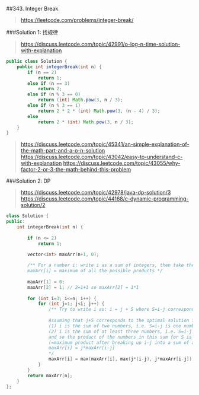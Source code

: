 ##343. Integer Break
> https://leetcode.com/problems/integer-break/

###Solution 1: 找规律
> https://discuss.leetcode.com/topic/42991/o-log-n-time-solution-with-explanation

```java
public class Solution {
    public int integerBreak(int n) {
        if (n == 2)
            return 1;
        else if (n == 3)
            return 2;
        else if (n % 3 == 0)
            return (int) Math.pow(3, n / 3);
        else if (n % 3 == 1)
            return 2 * 2 * (int) Math.pow(3, (n - 4) / 3);
        else
            return 2 * (int) Math.pow(3, n / 3);
    }
}
```

> https://discuss.leetcode.com/topic/45341/an-simple-explanation-of-the-math-part-and-a-o-n-solution
> https://discuss.leetcode.com/topic/43042/easy-to-understand-c-with-explanation
> https://discuss.leetcode.com/topic/43055/why-factor-2-or-3-the-math-behind-this-problem

###Solution 2: DP
> https://discuss.leetcode.com/topic/42978/java-dp-solution/3
> https://discuss.leetcode.com/topic/44168/c-dynamic-programming-solution/2

```cpp
class Solution {
public:
    int integerBreak(int n) {
        
        if (n <= 2)
            return 1;

        vector<int> maxArr(n+1, 0);
                    
        /** For a number i: write i as a sum of integers, then take the product of those integers.
        maxArr[i] = maximum of all the possible products */
        
        maxArr[1] = 0;
        maxArr[2] = 1; // 2=1+1 so maxArr[2] = 1*1
        
        for (int i=3; i<=n; i++) {
            for (int j=1; j<i; j++) {
                /** Try to write i as: i = j + S where S=i-j corresponds to either one number or a sum of two or more numbers
                
                Assuming that j+S corresponds to the optimal solution for maxArr[i], we have two cases:
                (1) i is the sum of two numbers, i.e. S=i-j is one number, and so maxArr[i]=j*(i-j)
                (2) i is the sum of at least three numbers, i.e. S=i-j is a sum of at least 2 numbers,
                and so the product of the numbers in this sum for S is maxArr[i-j]
                (=maximum product after breaking up i-j into a sum of at least two integers):
                maxArr[i] = j*maxArr[i-j]
                */
                maxArr[i] = max(maxArr[i], max(j*(i-j), j*maxArr[i-j]));
            }
        }
        return maxArr[n];
    }
};
```
